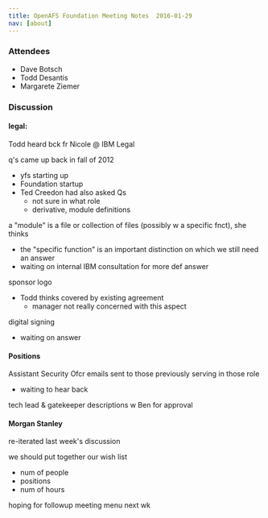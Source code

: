 ```yaml
---
title: OpenAFS Foundation Meeting Notes  2016-01-29
nav: [about]
---
```


### Attendees ###

* Dave Botsch
* Todd Desantis
* Margarete Ziemer

### Discussion ###

#### legal: ####
Todd heard bck fr Nicole @ IBM Legal

q's came up back in fall of 2012
* yfs starting up
* Foundation startup
* Ted Creedon had also asked Qs
  * not sure in what role
  * derivative, module definitions
  
a "module" is a file or collection of files (possibly w a specific fnct), she thinks
* the "specific function" is an important distinction on which we still need an answer
* waiting on internal IBM consultation for more def answer

sponsor logo
* Todd thinks covered by existing agreement
  * manager not really concerned with this aspect

digital signing
* waiting on answer

#### Positions ####

Assistant Security Ofcr emails sent to those previously serving in those role
* waiting to hear back

tech lead & gatekeeper descriptions w Ben for approval

#### Morgan Stanley ####
re-iterated last week's discussion

we should put together our wish list
* num of people
* positions
* num of hours

hoping for followup meeting menu next wk
